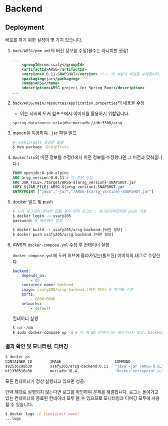 # Backend

## Deployment

배포를 하기 위한 설정이 몇 가지 있습니다.

1. `back/ARSG/pom.xml`의 버전 정보를 수정(필수는 아니지만 권장)

    ```xml
    ...
    	<groupId>com.ssafy</groupId>
        <artifactId>ARSG</artifactId>
        <version>0.0.11-SNAPSHOT</version> <!-- 이 부분의 버전을 수정합니다. -->
        <packaging>jar</packaging>
        <name>ARSG</name>
        <description>ARSG project for Spring Boot</description>
    ...
    ```

2. `back/ARSG/main/resources/application.properties`의 내용을 수정

    - 이는 서버의 도커 컴포즈에서 이미지를 활용하기 위함입니다.
    
    ```
    spring.datasource.url=jdbc:mariadb://db:3306/arsg
    ```
3. maven을 이용하여 `.jar` 파일 빌드

    ```bash
    # -DskipTests 옵션은 로컬
    $ mvn package -DskipTests
    ```

4. `Dockerfile`의 버전 정보를 수정(1에서 버전 정보를 수정했다면 그 버전과 맞춰줍니다.)

    ```Dockerfile
    FROM openjdk:8-jdk-alpine
    ARG arsg_version 0.0.11 # 이 부분 수정
    ARG JAR_FILE=./target/ARSG-${arsg_version}-SNAPSHOT.jar
    COPY ${JAR_FILE} ARSG-${arsg_version}-SNAPSHOT.jar
    ENTRYPOINT ["java","-jar","/ARSG-${arsg_version}-SNAPSHOT.jar"]
    ```

5. docker 빌드 및 push

    ```bash
    # 도커 로그인이 안되어 있을 경우 먼저 로그인 : 로그인되어있다면 push 가능
    $ docker login -u ssafy205
    password: # 패스워드 입력

    $ docker build -t ssafy205/arsg-backend:[버전 정보] .
    $ docker push ssafy205/arsg-backend:[버전 정보]
    ```

6. AWS의 `docker-compose.yml` 수정 후 컨테이너 실행

    `docker-compose.yml`에 도커 허브에 올라가있는(빌드된) 이미지의 태그로 수정한다.

    ```yml
    backend:
        depends_on: 
            - db
        container_name: backend
        image: ssafy205/arsg-backend:[버전 정보] # 여기를 수정
        ports:
            - 8080:8080
        networks:
            - default
    ```

    컨테이너 실행

    ```bash
    $ cd ~/db
    $ sudo docker-compose up -d # 이 때 db 컨테이너는 재시작되지 않고, backend가 실행
    ```


### 결과 확인 및 모니터링, 디버깅

```bash
$ docker ps
CONTAINER ID        IMAGE                        COMMAND                  CREATED             STATUS              PORTS                    NAMES
a92536c98b30        ssafy205/arsg-backend:0.11   "java -jar /ARSG-0.0…"   31 minutes ago      Up 31 minutes       0.0.0.0:8080->8080/tcp   backend
bf1330516a3b        mariadb:10.4                 "docker-entrypoint.s…"   48 minutes ago      Up 48 minutes       3306/tcp                 db
```

모든 컨테이너가 정상 실행되고 있으면 성공.

만약 제대로 실행되지 않는다면 로그를 확인하여 문제를 해결합니다. 로그는 돌아가고 있는 컨테이너와 종료된 컨테이너 모두 볼 수 있으므로 모니터링과 디버깅 모두에 사용될 수 있습니다.

```bash
$ docker logs -f [container_name]
...logs
```
